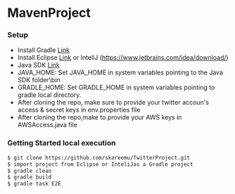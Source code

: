 # MavenProject

### Setup
* Install Gradle [Link](https://gradle.org/install/)
* Install Eclipse [Link](https://www.eclipse.org/downloads/) or InteliJ (https://www.jetbrains.com/idea/download/)
* Java SDK [Link](http://www.oracle.com/technetwork/java/javase/downloads/jdk8-downloads-2133151.html)
* JAVA_HOME: Set JAVA_HOME in system variables pointing to the Java SDK folder\bin
* GRADLE_HOME: Set GRADLE_HOME in system variables pointing to gradle local directory.
* After cloning the repo, make sure to provide your twitter accoun's access & secret keys in env.properties file
* After cloning the repo,make to provide your AWS keys in AWSAccess.java file


### Getting Started local execution
```sh
$ git clone https://github.com/skareemu/TwitterProject.git
$ import project from Eclipse or InteliJas a Gradle project
$ gradle clean
$ gradle build
$ gradle task E2E
